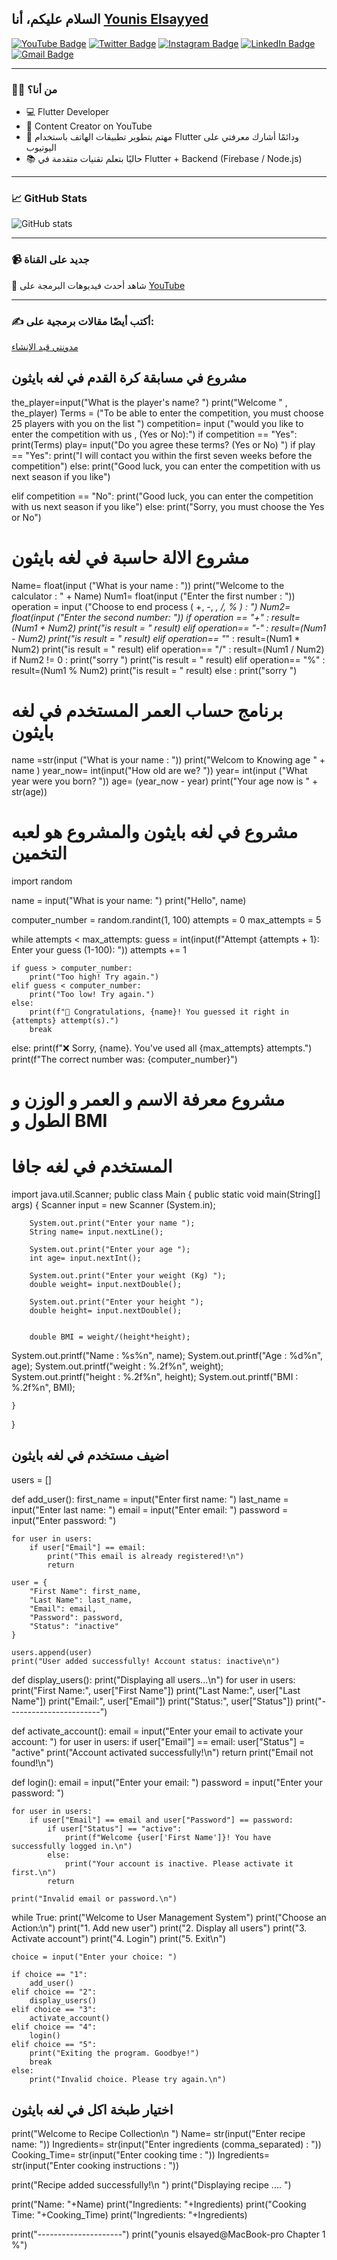 ## السلام عليكم، أنا [Younis Elsayyed](https://github.com/youniselsayyed)

[![YouTube Badge](https://img.shields.io/badge/-@YounisElSayyed-c4302b?style=flat-square&labelColor=c4302b&logo=youtube&logoColor=white&link=https://www.youtube.com/@YounisElSayyed)](https://www.youtube.com/@YounisElSayyed)
[![Twitter Badge](https://img.shields.io/badge/-@younis_elsayyed-1ca0f1?style=flat-square&labelColor=1ca0f1&logo=twitter&logoColor=white&link=https://twitter.com/younis_elsayyed)](https://twitter.com/younis_elsayyed)
[![Instagram Badge](https://img.shields.io/badge/-@younis.elsayyed-F44747?style=flat-square&labelColor=F44747&logo=instagram&logoColor=white&link=https://instagram.com/younis.elsayyed)](https://instagram.com/younis.elsayyed)
[![LinkedIn Badge](https://img.shields.io/badge/-Younis%20Elsayyed-blue?style=flat-square&logo=Linkedin&logoColor=white&link=https://www.linkedin.com/in/younis-elsayyed)](https://www.linkedin.com/in/younis-elsayyed)
[![Gmail Badge](https://img.shields.io/badge/-younis.elsayyed@gmail.com-c14438?style=flat-square&logo=Gmail&logoColor=white&link=mailto:younis.elsayyed@gmail.com)](mailto:younis.elsayyed@gmail.com)

---

### 👨‍💻 من أنا؟
- 💻 Flutter Developer
- 🎥 Content Creator on YouTube
- 🎯 مهتم بتطوير تطبيقات الهاتف باستخدام Flutter ودائمًا أشارك معرفتي على اليوتيوب
- 📚 حاليًا بتعلم تقنيات متقدمة في Flutter + Backend (Firebase / Node.js)

---

### 📈 GitHub Stats
![GitHub stats](https://github-readme-stats.vercel.app/api?username=youniselsayyed&show_icons=true&theme=radical)

---

### 📹 جديد على القناة
🎥 شاهد أحدث فيديوهات البرمجة على [YouTube](https://www.youtube.com/@YounisElSayyed)

---

### ✍️ أكتب أيضًا مقالات برمجية على:
[مدونتي قيد الإنشاء](https://youniselsayyed.dev)

## مشروع في مسابقة كرة القدم في لغه بايثون 

the_player=input("What is the player's name? ") 
print("Welcome " , the_player)
Terms = ("To be able to enter the competition, you must choose 25 players with you on the list ")
competition= input ("would you like to enter the competition with us , (Yes or No):") 
if competition == "Yes":
    print(Terms)
    play= input("Do you agree these terms? (Yes or No) ")
    if play == "Yes":
        print("I will contact you within the first seven weeks before the competition")
    else:
        print("Good luck, you can enter the competition with us next season if you like")
        
elif competition == "No":
    print("Good luck, you can enter the competition with us next season if you like")
else: 
    print("Sorry, you must choose the Yes or No")

# مشروع الالة حاسبة في لغه بايثون 
Name= float(input ("What is your name : "))
print("Welcome to the calculator : " + Name)
Num1= float(input ("Enter the first number : "))
operation = input ("Choose to end process ( +, -, *, /, % ) : ")
Num2= float(input ("Enter the second number: "))
if operation == "+" :
    result= (Num1 + Num2)
    print("is result = " result)
elif operation== "-" :
    result=(Num1 - Num2)
    print("is result = " result)
elif operation== "*" :
    result=(Num1 * Num2)
    print("is result = " result)
elif operation== "/" :
    result=(Num1 / Num2)
    if Num2 != 0 :
        print("sorry ")
    print("is result = " result)
elif operation== "%" :
    result=(Num1 % Num2)
    print("is result = " result)
else :
    print("sorry ")

 # برنامج حساب العمر المستخدم في لغه بايثون 
name =str(input ("What is your name : "))
print("Welcom to Knowing age " + name )
year_now= int(input("How old are we? "))
year= int(input ("What year were you born? "))
age= (year_now - year)
print("Your age now is  " + str(age))

# مشروع في لغه بايثون والمشروع هو لعبه التخمين 
import random

name = input("What is your name: ")
print("Hello", name)

computer_number = random.randint(1, 100)
attempts = 0
max_attempts = 5

while attempts < max_attempts:
    guess = int(input(f"Attempt {attempts + 1}: Enter your guess (1-100): "))
    attempts += 1

    if guess > computer_number:
        print("Too high! Try again.")
    elif guess < computer_number:
        print("Too low! Try again.")
    else:
        print(f"🎉 Congratulations, {name}! You guessed it right in {attempts} attempt(s).")
        break
else:
    print(f"❌ Sorry, {name}. You've used all {max_attempts} attempts.")
    print(f"The correct number was: {computer_number}")
    




# مشروع معرفة الاسم و العمر و الوزن و الطول و BMI

# المستخدم في لغه جافا 


import java.util.Scanner;
public class Main
{
	public static void main(String[] args) {
		Scanner input = new Scanner (System.in);
	
		System.out.print("Enter your name ");
		String name= input.nextLine();
		
		System.out.print("Enter your age ");
		int age= input.nextInt();
		
	    System.out.print("Enter your weight (Kg) ");	
        double weight= input.nextDouble();
		
        System.out.print("Enter your height ");	
        double height= input.nextDouble();
		
		
		double BMI = weight/(height*height);
   System.out.printf("Name : %s%n", name);
	 System.out.printf("Age : %d%n", age);
   System.out.printf("weight : %.2f%n", weight);
	 System.out.printf("height : %.2f%n", height);
   System.out.printf("BMI : %.2f%n", BMI);
	
	
	}
}



## اضيف مستخدم في لغه بايثون 

users = []

def add_user():
    first_name = input("Enter first name: ")
    last_name = input("Enter last name: ")
    email = input("Enter email: ")
    password = input("Enter password: ")


    for user in users:
        if user["Email"] == email:
            print("This email is already registered!\n")
            return

    user = {
        "First Name": first_name,
        "Last Name": last_name,
        "Email": email,
        "Password": password,
        "Status": "inactive"
    }

    users.append(user)
    print("User added successfully! Account status: inactive\n")


def display_users():
    print("Displaying all users...\n")
    for user in users:
        print("First Name:", user["First Name"])
        print("Last Name:", user["Last Name"])
        print("Email:", user["Email"])
        print("Status:", user["Status"])
        print("-----------------------")


def activate_account():
    email = input("Enter your email to activate your account: ")
    for user in users:
        if user["Email"] == email:
            user["Status"] = "active"
            print("Account activated successfully!\n")
            return
    print("Email not found!\n")


def login():
    email = input("Enter your email: ")
    password = input("Enter your password: ")

    for user in users:
        if user["Email"] == email and user["Password"] == password:
            if user["Status"] == "active":
                print(f"Welcome {user['First Name']}! You have successfully logged in.\n")
            else:
                print("Your account is inactive. Please activate it first.\n")
            return

    print("Invalid email or password.\n")



while True:
    print("Welcome to User Management System")
    print("Choose an Action:\n")
    print("1. Add new user")
    print("2. Display all users")
    print("3. Activate account")
    print("4. Login")
    print("5. Exit\n")

    choice = input("Enter your choice: ")

    if choice == "1":
        add_user()
    elif choice == "2":
        display_users()
    elif choice == "3":
        activate_account()
    elif choice == "4":
        login()
    elif choice == "5":
        print("Exiting the program. Goodbye!")
        break
    else:
        print("Invalid choice. Please try again.\n")


## اختيار طبخة اكل في لغه بايثون 


print("Welcome to Recipe Collection\n ")
Name= str(input("Enter recipe name: "))
Ingredients= str(input("Enter ingredients (comma_separated) : "))
Cooking_Time= str(input("Enter cooking time : "))
Ingredients= str(input("Enter cooking instructions : "))

print("Recipe added successfully!\n ")
print("Displaying recipe .... ")
 

print("Name: "+Name)
print("Ingredients: "+Ingredients)
print("Cooking Time: "+Cooking_Time)
print("Ingredients: "+Ingredients)

print("---------------------")
print("younis elsayed@MacBook-pro Chapter 1 %")
